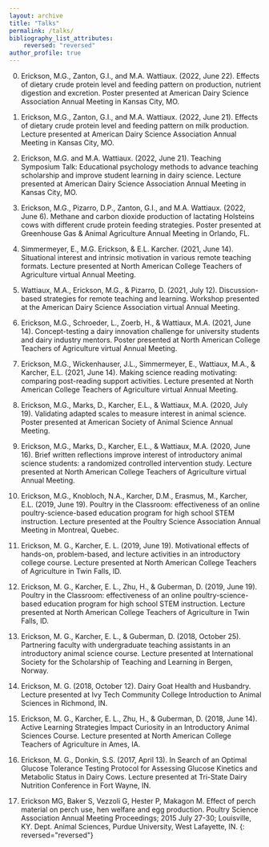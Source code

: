 ```yaml
---
layout: archive
title: "Talks"
permalink: /talks/
bibliography_list_attributes:
    reversed: "reversed"
author_profile: true
---
```




0. Erickson, M.G., Zanton, G.I., and M.A. Wattiaux. (2022, June 22). Effects of dietary crude protein level and feeding pattern on production, nutrient digestion and excretion. Poster presented at American Dairy Science Association Annual Meeting in Kansas City, MO. 

0. Erickson, M.G., Zanton, G.I., and M.A. Wattiaux. (2022, June 21). Effects of dietary crude protein level and feeding pattern on milk production. Lecture presented at American Dairy Science Association Annual Meeting in Kansas City, MO. 

0. Erickson, M.G. and M.A. Wattiaux. (2022, June 21). Teaching Symposium Talk:  Educational psychology methods to advance teaching scholarship and improve student learning in dairy science. Lecture presented at American Dairy Science Association Annual Meeting in Kansas City, MO. 

0. Erickson, M.G., Pizarro, D.P., Zanton, G.I., and M.A. Wattiaux. (2022, June 6). Methane and carbon dioxide production of lactating Holsteins cows with different crude protein feeding strategies. Poster presented at Greenhouse Gas & Animal Agriculture Annual Meeting in Orlando, FL.

0. Simmermeyer, E., M.G. Erickson, & E.L. Karcher. (2021, June 14). Situational interest and intrinsic motivation in various remote teaching formats. Lecture presented at North American College Teachers of Agriculture virtual Annual Meeting.

0. Wattiaux, M.A., Erickson, M.G., & Pizarro, D. (2021, July 12). Discussion-based strategies for remote teaching and learning. Workshop presented at the American Dairy Science Association virtual Annual Meeting. 

0. Erickson, M.G., Schroeder, L., Zoerb, H., & Wattiaux, M.A. (2021, June 14). Concept-testing a dairy innovation challenge for university students and dairy industry mentors. Poster presented at North American College Teachers of Agriculture virtual Annual Meeting. 

0. Erickson, M.G., Wickenhauser, J.L., Simmermeyer, E., Wattiaux, M.A., & Karcher, E.L. (2021, June 14). Making science reading motivating: comparing post-reading support activities. Lecture presented at North American College Teachers of Agriculture virtual Annual Meeting. 

0. Erickson, M.G., Marks, D., Karcher, E.L., & Wattiaux, M.A. (2020, July 19). Validating adapted scales to measure interest in animal science. Poster presented at American Society of Animal Science Annual Meeting. 

0. Erickson, M.G., Marks, D., Karcher, E.L., & Wattiaux, M.A. (2020, June 16). Brief written reflections improve interest of introductory animal science students:  a randomized controlled intervention study. Lecture presented at North American College Teachers of Agriculture virtual Annual Meeting. 

0. Erickson, M.G., Knobloch, N.A., Karcher, D.M., Erasmus, M., Karcher, E.L. (2019, June 19). Poultry in the Classroom:  effectiveness of an online poultry-science-based education program for high school STEM instruction. Lecture presented at the Poultry Science Association Annual Meeting in Montreal, Quebec.

0. Erickson, M. G., Karcher, E. L. (2019, June 19). Motivational effects of hands-on, problem-based, and lecture activities in an introductory college course. Lecture presented at North American College Teachers of Agriculture in Twin Falls, ID.

0. Erickson, M. G., Karcher, E. L., Zhu, H., & Guberman, D. (2019, June 19). Poultry in the Classroom:  effectiveness of an online poultry-science-based education program for high school STEM instruction. Lecture presented at North American College Teachers of Agriculture in Twin Falls, ID.

0. Erickson, M. G., Karcher, E. L., & Guberman, D. (2018, October 25). Partnering faculty with undergraduate teaching assistants in an introductory animal science course. Lecture presented at International Society for the Scholarship of Teaching and Learning in Bergen, Norway.

0. Erickson, M. G. (2018, October 12). Dairy Goat Health and Husbandry. Lecture presented at Ivy Tech Community College Introduction to Animal Sciences in Richmond, IN.

0. Erickson, M. G., Karcher, E. L., Zhu, H., & Guberman, D. (2018, June 14). Active Learning Strategies Impact Curiosity in an Introductory Animal Sciences Course. Lecture presented at North American College Teachers of Agriculture in Ames, IA.

0. Erickson, M. G., Donkin, S.S. (2017, April 13). In Search of an Optimal Glucose Tolerance Testing Protocol for Assessing Glucose Kinetics and Metabolic Status in Dairy Cows. Lecture presented at Tri-State Dairy Nutrition Conference in Fort Wayne, IN.

0. Erickson MG, Baker S, Vezzoli G, Hester P, Makagon M. Effect of perch material on perch use, hen welfare and egg production. Poultry Science Association Annual Meeting Proceedings; 2015 July 27-30; Louisville, KY. Dept. Animal Sciences, Purdue University, West Lafayette, IN. {: reversed="reversed"}


